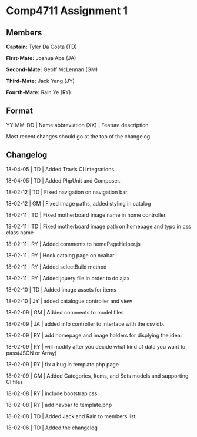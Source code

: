 # Comp4711 Assignment 1

## Members
**Captain:** Tyler Da Costa (TD)

**First-Mate:** Joshua Abe (JA)

**Second-Mate:** Geoff McLennan (GM)

**Third-Mate:** Jack Yang (JY)

**Fourth-Mate:** Rain Ye (RY)

## Format
YY-MM-DD | Name abbreviation (XX) | Feature description

Most recent changes should go at the top of the changelog

## Changelog
18-04-05 | TD | Added Travis CI integrations.

18-04-05 | TD | Added PhpUnit and Composer.

18-02-12 | TD | Fixed navigation on navigation bar.

18-02-12 | GM | Fixed image paths, added styling in catalog

18-02-11 | TD | Fixed motherboard image name in home controller.

18-02-11 | TD | Fixed motherboard image path on homepage and typo in css class name

18-02-11 | RY | Added comments to homePageHelper.js

18-02-11 | RY | Hook catalog page on nvabar

18-02-11 | RY | Added selectBuild method

18-02-11 | RY | Added jquery file in order to do ajax

18-02-10 | TD | Added image assets for items

18-02-10 | JY | added catalogue controller and view

18-02-09 | GM | Added comments to model files

18-02-09 | JA | added info controller to interface with the csv db.

18-02-09 | RY | add homepage and image holders for displying the idea.

18-02-09 | RY | will modify after you decide what kind of data you want to pass(JSON or Array)

18-02-09 | RY | fix a bug in template.php page

18-02-09 | GM | Added Categories, Items, and Sets models and supporting CI files

18-02-08 | RY | include bootstrap css

18-02-08 | RY | add navbar to template.php

18-02-08 | TD | Added Jack and Rain to members list

18-02-06 | TD | Added the changelog
